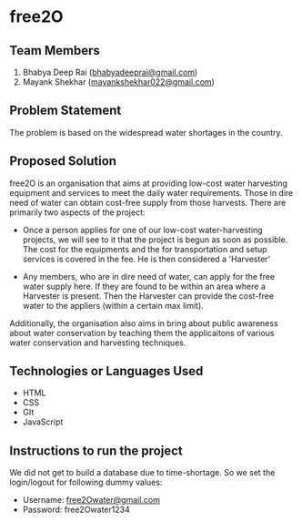 # free2O


## Team Members

1. Bhabya Deep Rai (bhabyadeeprai@gmail.com)
2. Mayank Shekhar (mayankshekhar022@gmail.com)

## Problem Statement

The problem is based on the widespread water shortages in the country. 

## Proposed Solution

free2O is an organisation that aims at providing low-cost water harvesting equipment and services to meet the daily water requirements.
Those in dire need of water can obtain cost-free supply from those harvests.
There are primarily two aspects of the project:

* Once a person applies for one of our low-cost water-harvesting projects,
  we will see to it that the project is begun as soon as possible. The cost for the equipments
  and the for transportation and setup services is covered in the fee. He is then considered a 'Harvester'

* Any members, who are in dire need of water, can apply for the free water supply here. If they are found to be within an area where
  a Harvester is present. Then the Harvester can provide the cost-free water to the appliers (within a certain max limit).

Additionally, the organisation also aims in bring about public awareness about water conservation by teaching them 
the applicaitons of various water conservation and harvesting techniques.

## Technologies or  Languages Used

* HTML
* CSS
* GIt
* JavaScript

## Instructions to run the project
We did not get to build a database due to time-shortage. So we set the login/logout for following dummy values:
* Username: free2Owater@gmail.com
* Password: free2Owater1234


